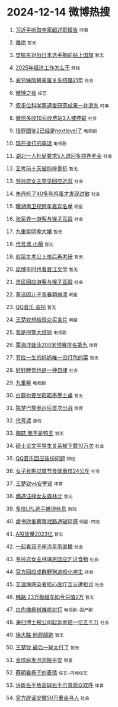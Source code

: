 # 2024-12-14 微博热搜 
1. [习近平听取李家超述职报告](https://m.weibo.cn/search?containerid=100103type%3D1%26t%3D10%26q%3D%23%E4%B9%A0%E8%BF%91%E5%B9%B3%E5%90%AC%E5%8F%96%E6%9D%8E%E5%AE%B6%E8%B6%85%E8%BF%B0%E8%81%8C%E6%8A%A5%E5%91%8A%23&stream_entry_id=51&isnewpage=1&extparam=seat%3D1%26q%3D%2523%25E4%25B9%25A0%25E8%25BF%2591%25E5%25B9%25B3%25E5%2590%25AC%25E5%258F%2596%25E6%259D%258E%25E5%25AE%25B6%25E8%25B6%2585%25E8%25BF%25B0%25E8%2581%258C%25E6%258A%25A5%25E5%2591%258A%2523%26dgr%3D0%26pos%3D0%26cate%3D10103%26c_type%3D51%26filter_type%3Drealtimehot%26stream_entry_id%3D51%26display_time%3D1734106763%26pre_seqid%3D17341067629900214658057) `时事` 

2. [难哄](https://m.weibo.cn/search?containerid=100103type%3D1%26t%3D10%26q%3D%E9%9A%BE%E5%93%84&stream_entry_id=31&isnewpage=1&extparam=seat%3D1%26q%3D%25E9%259A%25BE%25E5%2593%2584%26dgr%3D0%26pos%3D0%26filter_type%3Drealtimehot%26realpos%3D1%26c_type%3D31%26cate%3D5001%26band_rank%3D1%26lcate%3D5001%26flag%3D1%26stream_entry_id%3D31%26display_time%3D1734106763%26pre_seqid%3D17341067629900214658057) `暂无` 

3. [樊振东对战日本选手胸前贴上国旗](https://m.weibo.cn/search?containerid=100103type%3D1%26t%3D10%26q%3D%23%E6%A8%8A%E6%8C%AF%E4%B8%9C%E5%AF%B9%E6%88%98%E6%97%A5%E6%9C%AC%E9%80%89%E6%89%8B%E8%83%B8%E5%89%8D%E8%B4%B4%E4%B8%8A%E5%9B%BD%E6%97%97%23&stream_entry_id=31&isnewpage=1&extparam=seat%3D1%26q%3D%2523%25E6%25A8%258A%25E6%258C%25AF%25E4%25B8%259C%25E5%25AF%25B9%25E6%2588%2598%25E6%2597%25A5%25E6%259C%25AC%25E9%2580%2589%25E6%2589%258B%25E8%2583%25B8%25E5%2589%258D%25E8%25B4%25B4%25E4%25B8%258A%25E5%259B%25BD%25E6%2597%2597%2523%26dgr%3D0%26pos%3D1%26filter_type%3Drealtimehot%26realpos%3D2%26c_type%3D31%26cate%3D5001%26band_rank%3D2%26lcate%3D5001%26flag%3D1%26stream_entry_id%3D31%26display_time%3D1734106763%26pre_seqid%3D17341067629900214658057) `暂无` 

4. [2025年经济工作怎么干](https://m.weibo.cn/search?containerid=100103type%3D1%26t%3D10%26q%3D%232025%E5%B9%B4%E7%BB%8F%E6%B5%8E%E5%B7%A5%E4%BD%9C%E6%80%8E%E4%B9%88%E5%B9%B2%23&stream_entry_id=31&isnewpage=1&extparam=seat%3D1%26q%3D%25232025%25E5%25B9%25B4%25E7%25BB%258F%25E6%25B5%258E%25E5%25B7%25A5%25E4%25BD%259C%25E6%2580%258E%25E4%25B9%2588%25E5%25B9%25B2%2523%26dgr%3D0%26pos%3D2%26filter_type%3Drealtimehot%26realpos%3D3%26c_type%3D31%26cate%3D5001%26band_rank%3D3%26lcate%3D5001%26flag%3D0%26stream_entry_id%3D31%26display_time%3D1734106763%26pre_seqid%3D17341067629900214658057) `财经` 

5. [表兄妹隐瞒亲属关系结婚21年](https://m.weibo.cn/search?containerid=100103type%3D1%26t%3D10%26q%3D%23%E8%A1%A8%E5%85%84%E5%A6%B9%E9%9A%90%E7%9E%92%E4%BA%B2%E5%B1%9E%E5%85%B3%E7%B3%BB%E7%BB%93%E5%A9%9A21%E5%B9%B4%23&stream_entry_id=31&isnewpage=1&extparam=seat%3D1%26q%3D%2523%25E8%25A1%25A8%25E5%2585%2584%25E5%25A6%25B9%25E9%259A%2590%25E7%259E%2592%25E4%25BA%25B2%25E5%25B1%259E%25E5%2585%25B3%25E7%25B3%25BB%25E7%25BB%2593%25E5%25A9%259A21%25E5%25B9%25B4%2523%26dgr%3D0%26pos%3D3%26filter_type%3Drealtimehot%26realpos%3D4%26c_type%3D31%26cate%3D5001%26band_rank%3D4%26lcate%3D5001%26flag%3D1%26stream_entry_id%3D31%26display_time%3D1734106763%26pre_seqid%3D17341067629900214658057) `社会` 

6. [微博之夜](https://m.weibo.cn/search?containerid=100103type%3D1%26t%3D10%26q%3D%E5%BE%AE%E5%8D%9A%E4%B9%8B%E5%A4%9C&stream_entry_id=31&isnewpage=1&extparam=seat%3D1%26q%3D%25E5%25BE%25AE%25E5%258D%259A%25E4%25B9%258B%25E5%25A4%259C%26dgr%3D0%26pos%3D4%26filter_type%3Drealtimehot%26realpos%3D5%26c_type%3D31%26cate%3D5001%26band_rank%3D5%26lcate%3D5001%26flag%3D1%26stream_entry_id%3D31%26display_time%3D1734106763%26pre_seqid%3D17341067629900214658057) `综艺` 

7. [叙多位科学家遇害研究成果一并消失](https://m.weibo.cn/search?containerid=100103type%3D1%26t%3D10%26q%3D%23%E5%8F%99%E5%A4%9A%E4%BD%8D%E7%A7%91%E5%AD%A6%E5%AE%B6%E9%81%87%E5%AE%B3%E7%A0%94%E7%A9%B6%E6%88%90%E6%9E%9C%E4%B8%80%E5%B9%B6%E6%B6%88%E5%A4%B1%23&stream_entry_id=31&isnewpage=1&extparam=seat%3D1%26q%3D%2523%25E5%258F%2599%25E5%25A4%259A%25E4%25BD%258D%25E7%25A7%2591%25E5%25AD%25A6%25E5%25AE%25B6%25E9%2581%2587%25E5%25AE%25B3%25E7%25A0%2594%25E7%25A9%25B6%25E6%2588%2590%25E6%259E%259C%25E4%25B8%2580%25E5%25B9%25B6%25E6%25B6%2588%25E5%25A4%25B1%2523%26dgr%3D0%26pos%3D5%26filter_type%3Drealtimehot%26realpos%3D6%26c_type%3D31%26cate%3D5001%26band_rank%3D6%26lcate%3D5001%26flag%3D1%26stream_entry_id%3D31%26display_time%3D1734106763%26pre_seqid%3D17341067629900214658057) `时事` 

8. [微信多收10元收费站3人被停职](https://m.weibo.cn/search?containerid=100103type%3D1%26t%3D10%26q%3D%23%E5%BE%AE%E4%BF%A1%E5%A4%9A%E6%94%B610%E5%85%83%E6%94%B6%E8%B4%B9%E7%AB%993%E4%BA%BA%E8%A2%AB%E5%81%9C%E8%81%8C%23&stream_entry_id=31&isnewpage=1&extparam=seat%3D1%26q%3D%2523%25E5%25BE%25AE%25E4%25BF%25A1%25E5%25A4%259A%25E6%2594%25B610%25E5%2585%2583%25E6%2594%25B6%25E8%25B4%25B9%25E7%25AB%25993%25E4%25BA%25BA%25E8%25A2%25AB%25E5%2581%259C%25E8%2581%258C%2523%26dgr%3D0%26pos%3D6%26filter_type%3Drealtimehot%26realpos%3D7%26c_type%3D31%26cate%3D5001%26band_rank%3D7%26lcate%3D5001%26flag%3D2%26stream_entry_id%3D31%26display_time%3D1734106763%26pre_seqid%3D17341067629900214658057) `社会` 

9. [猎罪图鉴2已经是nextlevel了](https://m.weibo.cn/search?containerid=100103type%3D1%26t%3D10%26q%3D%23%E7%8C%8E%E7%BD%AA%E5%9B%BE%E9%89%B42%E5%B7%B2%E7%BB%8F%E6%98%AFnextlevel%E4%BA%86%23&stream_entry_id=31&isnewpage=1&extparam=seat%3D1%26q%3D%2523%25E7%258C%258E%25E7%25BD%25AA%25E5%259B%25BE%25E9%2589%25B42%25E5%25B7%25B2%25E7%25BB%258F%25E6%2598%25AFnextlevel%25E4%25BA%2586%2523%26dgr%3D0%26pos%3D7%26filter_type%3Drealtimehot%26realpos%3D8%26c_type%3D31%26cate%3D5001%26band_rank%3D8%26lcate%3D5001%26flag%3D1%26stream_entry_id%3D31%26display_time%3D1734106763%26pre_seqid%3D17341067629900214658057) `电视剧` 

10. [现在拨打的电话](https://m.weibo.cn/search?containerid=100103type%3D1%26t%3D10%26q%3D%E7%8E%B0%E5%9C%A8%E6%8B%A8%E6%89%93%E7%9A%84%E7%94%B5%E8%AF%9D&stream_entry_id=31&isnewpage=1&extparam=seat%3D1%26q%3D%25E7%258E%25B0%25E5%259C%25A8%25E6%258B%25A8%25E6%2589%2593%25E7%259A%2584%25E7%2594%25B5%25E8%25AF%259D%26dgr%3D0%26pos%3D8%26filter_type%3Drealtimehot%26realpos%3D9%26c_type%3D31%26cate%3D5001%26band_rank%3D9%26lcate%3D5001%26flag%3D2%26stream_entry_id%3D31%26display_time%3D1734106763%26pre_seqid%3D17341067629900214658057) `电视剧` 

11. [湖北一人社局要求5人退回多领养老金](https://m.weibo.cn/search?containerid=100103type%3D1%26t%3D10%26q%3D%23%E6%B9%96%E5%8C%97%E4%B8%80%E4%BA%BA%E7%A4%BE%E5%B1%80%E8%A6%81%E6%B1%825%E4%BA%BA%E9%80%80%E5%9B%9E%E5%A4%9A%E9%A2%86%E5%85%BB%E8%80%81%E9%87%91%23&stream_entry_id=31&isnewpage=1&extparam=seat%3D1%26q%3D%2523%25E6%25B9%2596%25E5%258C%2597%25E4%25B8%2580%25E4%25BA%25BA%25E7%25A4%25BE%25E5%25B1%2580%25E8%25A6%2581%25E6%25B1%25825%25E4%25BA%25BA%25E9%2580%2580%25E5%259B%259E%25E5%25A4%259A%25E9%25A2%2586%25E5%2585%25BB%25E8%2580%2581%25E9%2587%2591%2523%26dgr%3D0%26pos%3D9%26filter_type%3Drealtimehot%26realpos%3D10%26c_type%3D31%26cate%3D5001%26band_rank%3D10%26lcate%3D5001%26flag%3D1%26stream_entry_id%3D31%26display_time%3D1734106763%26pre_seqid%3D17341067629900214658057) `社会` 

12. [艺考前十天被抱摔骨折](https://m.weibo.cn/search?containerid=100103type%3D1%26t%3D10%26q%3D%E8%89%BA%E8%80%83%E5%89%8D%E5%8D%81%E5%A4%A9%E8%A2%AB%E6%8A%B1%E6%91%94%E9%AA%A8%E6%8A%98&stream_entry_id=31&isnewpage=1&extparam=seat%3D1%26q%3D%25E8%2589%25BA%25E8%2580%2583%25E5%2589%258D%25E5%258D%2581%25E5%25A4%25A9%25E8%25A2%25AB%25E6%258A%25B1%25E6%2591%2594%25E9%25AA%25A8%25E6%258A%2598%26dgr%3D0%26pos%3D10%26filter_type%3Drealtimehot%26realpos%3D11%26c_type%3D31%26cate%3D5001%26band_rank%3D11%26lcate%3D5001%26flag%3D2%26stream_entry_id%3D31%26display_time%3D1734106763%26pre_seqid%3D17341067629900214658057) `暂无` 

13. [爷孙恋女主罕见回应近况](https://m.weibo.cn/search?containerid=100103type%3D1%26t%3D10%26q%3D%23%E7%88%B7%E5%AD%99%E6%81%8B%E5%A5%B3%E4%B8%BB%E7%BD%95%E8%A7%81%E5%9B%9E%E5%BA%94%E8%BF%91%E5%86%B5%23&stream_entry_id=31&isnewpage=1&extparam=seat%3D1%26q%3D%2523%25E7%2588%25B7%25E5%25AD%2599%25E6%2581%258B%25E5%25A5%25B3%25E4%25B8%25BB%25E7%25BD%2595%25E8%25A7%2581%25E5%259B%259E%25E5%25BA%2594%25E8%25BF%2591%25E5%2586%25B5%2523%26dgr%3D0%26pos%3D11%26filter_type%3Drealtimehot%26realpos%3D12%26c_type%3D31%26cate%3D5001%26band_rank%3D12%26lcate%3D5001%26flag%3D2%26stream_entry_id%3D31%26display_time%3D1734106763%26pre_seqid%3D17341067629900214658057) `社会` 

14. [朱丹吃了40多年鸡蛋才发现过敏](https://m.weibo.cn/search?containerid=100103type%3D1%26t%3D10%26q%3D%23%E6%9C%B1%E4%B8%B9%E5%90%83%E4%BA%8640%E5%A4%9A%E5%B9%B4%E9%B8%A1%E8%9B%8B%E6%89%8D%E5%8F%91%E7%8E%B0%E8%BF%87%E6%95%8F%23&stream_entry_id=31&isnewpage=1&extparam=seat%3D1%26q%3D%2523%25E6%259C%25B1%25E4%25B8%25B9%25E5%2590%2583%25E4%25BA%258640%25E5%25A4%259A%25E5%25B9%25B4%25E9%25B8%25A1%25E8%259B%258B%25E6%2589%258D%25E5%258F%2591%25E7%258E%25B0%25E8%25BF%2587%25E6%2595%258F%2523%26dgr%3D0%26pos%3D12%26filter_type%3Drealtimehot%26realpos%3D13%26c_type%3D31%26cate%3D5001%26band_rank%3D13%26lcate%3D5001%26flag%3D1%26stream_entry_id%3D31%26display_time%3D1734106763%26pre_seqid%3D17341067629900214658057) `社会` 

15. [曝湖南卫视跨年嘉宾名单](https://m.weibo.cn/search?containerid=100103type%3D1%26t%3D10%26q%3D%23%E6%9B%9D%E6%B9%96%E5%8D%97%E5%8D%AB%E8%A7%86%E8%B7%A8%E5%B9%B4%E5%98%89%E5%AE%BE%E5%90%8D%E5%8D%95%23&stream_entry_id=31&isnewpage=1&extparam=seat%3D1%26q%3D%2523%25E6%259B%259D%25E6%25B9%2596%25E5%258D%2597%25E5%258D%25AB%25E8%25A7%2586%25E8%25B7%25A8%25E5%25B9%25B4%25E5%2598%2589%25E5%25AE%25BE%25E5%2590%258D%25E5%258D%2595%2523%26dgr%3D0%26pos%3D13%26filter_type%3Drealtimehot%26realpos%3D14%26c_type%3D31%26cate%3D5001%26band_rank%3D14%26lcate%3D5001%26flag%3D0%26stream_entry_id%3D31%26display_time%3D1734106763%26pre_seqid%3D17341067629900214658057) `明星` 

16. [张家界一游客与猴子互殴](https://m.weibo.cn/search?containerid=100103type%3D1%26t%3D10%26q%3D%23%E5%BC%A0%E5%AE%B6%E7%95%8C%E4%B8%80%E6%B8%B8%E5%AE%A2%E4%B8%8E%E7%8C%B4%E5%AD%90%E4%BA%92%E6%AE%B4%23&stream_entry_id=31&isnewpage=1&extparam=seat%3D1%26q%3D%2523%25E5%25BC%25A0%25E5%25AE%25B6%25E7%2595%258C%25E4%25B8%2580%25E6%25B8%25B8%25E5%25AE%25A2%25E4%25B8%258E%25E7%258C%25B4%25E5%25AD%2590%25E4%25BA%2592%25E6%25AE%25B4%2523%26dgr%3D0%26pos%3D14%26filter_type%3Drealtimehot%26realpos%3D15%26c_type%3D31%26cate%3D5001%26band_rank%3D15%26lcate%3D5001%26flag%3D0%26stream_entry_id%3D31%26display_time%3D1734106763%26pre_seqid%3D17341067629900214658057) `社会` 

17. [九重紫明晚大婚](https://m.weibo.cn/search?containerid=100103type%3D1%26t%3D10%26q%3D%E4%B9%9D%E9%87%8D%E7%B4%AB%E6%98%8E%E6%99%9A%E5%A4%A7%E5%A9%9A&stream_entry_id=31&isnewpage=1&extparam=seat%3D1%26q%3D%25E4%25B9%259D%25E9%2587%258D%25E7%25B4%25AB%25E6%2598%258E%25E6%2599%259A%25E5%25A4%25A7%25E5%25A9%259A%26dgr%3D0%26pos%3D15%26filter_type%3Drealtimehot%26realpos%3D16%26c_type%3D31%26cate%3D5001%26band_rank%3D16%26lcate%3D5001%26flag%3D1%26stream_entry_id%3D31%26display_time%3D1734106763%26pre_seqid%3D17341067629900214658057) `暂无` 

18. [代号鸢 小萌](https://m.weibo.cn/search?containerid=100103type%3D1%26t%3D10%26q%3D%E4%BB%A3%E5%8F%B7%E9%B8%A2+%E5%B0%8F%E8%90%8C&stream_entry_id=31&isnewpage=1&extparam=seat%3D1%26q%3D%25E4%25BB%25A3%25E5%258F%25B7%25E9%25B8%25A2%2520%25E5%25B0%258F%25E8%2590%258C%26dgr%3D0%26pos%3D16%26filter_type%3Drealtimehot%26realpos%3D17%26c_type%3D31%26cate%3D5001%26band_rank%3D17%26lcate%3D5001%26flag%3D0%26stream_entry_id%3D31%26display_time%3D1734106763%26pre_seqid%3D17341067629900214658057) `暂无` 

19. [应届生考公上岸后再考研](https://m.weibo.cn/search?containerid=100103type%3D1%26t%3D10%26q%3D%E5%BA%94%E5%B1%8A%E7%94%9F%E8%80%83%E5%85%AC%E4%B8%8A%E5%B2%B8%E5%90%8E%E5%86%8D%E8%80%83%E7%A0%94&stream_entry_id=31&isnewpage=1&extparam=seat%3D1%26q%3D%25E5%25BA%2594%25E5%25B1%258A%25E7%2594%259F%25E8%2580%2583%25E5%2585%25AC%25E4%25B8%258A%25E5%25B2%25B8%25E5%2590%258E%25E5%2586%258D%25E8%2580%2583%25E7%25A0%2594%26dgr%3D0%26pos%3D17%26filter_type%3Drealtimehot%26realpos%3D18%26c_type%3D31%26cate%3D5001%26band_rank%3D18%26lcate%3D5001%26flag%3D1%26stream_entry_id%3D31%26display_time%3D1734106763%26pre_seqid%3D17341067629900214658057) `暂无` 

20. [庞博平时也看晋江文学](https://m.weibo.cn/search?containerid=100103type%3D1%26t%3D10%26q%3D%E5%BA%9E%E5%8D%9A%E5%B9%B3%E6%97%B6%E4%B9%9F%E7%9C%8B%E6%99%8B%E6%B1%9F%E6%96%87%E5%AD%A6&stream_entry_id=31&isnewpage=1&extparam=seat%3D1%26q%3D%25E5%25BA%259E%25E5%258D%259A%25E5%25B9%25B3%25E6%2597%25B6%25E4%25B9%259F%25E7%259C%258B%25E6%2599%258B%25E6%25B1%259F%25E6%2596%2587%25E5%25AD%25A6%26dgr%3D0%26pos%3D18%26filter_type%3Drealtimehot%26realpos%3D19%26c_type%3D31%26cate%3D5001%26band_rank%3D19%26lcate%3D5001%26flag%3D1%26stream_entry_id%3D31%26display_time%3D1734106763%26pre_seqid%3D17341067629900214658057) `暂无` 

21. [景区回应游客与猴子互殴](https://m.weibo.cn/search?containerid=100103type%3D1%26t%3D10%26q%3D%23%E6%99%AF%E5%8C%BA%E5%9B%9E%E5%BA%94%E6%B8%B8%E5%AE%A2%E4%B8%8E%E7%8C%B4%E5%AD%90%E4%BA%92%E6%AE%B4%23&stream_entry_id=31&isnewpage=1&extparam=seat%3D1%26q%3D%2523%25E6%2599%25AF%25E5%258C%25BA%25E5%259B%259E%25E5%25BA%2594%25E6%25B8%25B8%25E5%25AE%25A2%25E4%25B8%258E%25E7%258C%25B4%25E5%25AD%2590%25E4%25BA%2592%25E6%25AE%25B4%2523%26dgr%3D0%26pos%3D19%26filter_type%3Drealtimehot%26realpos%3D20%26c_type%3D31%26cate%3D5001%26band_rank%3D20%26lcate%3D5001%26flag%3D1%26stream_entry_id%3D31%26display_time%3D1734106763%26pre_seqid%3D17341067629900214658057) `社会` 

22. [董洁因儿子青春期崩溃](https://m.weibo.cn/search?containerid=100103type%3D1%26t%3D10%26q%3D%23%E8%91%A3%E6%B4%81%E5%9B%A0%E5%84%BF%E5%AD%90%E9%9D%92%E6%98%A5%E6%9C%9F%E5%B4%A9%E6%BA%83%23&stream_entry_id=31&isnewpage=1&extparam=seat%3D1%26q%3D%2523%25E8%2591%25A3%25E6%25B4%2581%25E5%259B%25A0%25E5%2584%25BF%25E5%25AD%2590%25E9%259D%2592%25E6%2598%25A5%25E6%259C%259F%25E5%25B4%25A9%25E6%25BA%2583%2523%26dgr%3D0%26pos%3D20%26filter_type%3Drealtimehot%26realpos%3D21%26c_type%3D31%26cate%3D5001%26band_rank%3D21%26lcate%3D5001%26flag%3D2%26stream_entry_id%3D31%26display_time%3D1734106763%26pre_seqid%3D17341067629900214658057) `明星` 

23. [QQ音乐 装扮](https://m.weibo.cn/search?containerid=100103type%3D1%26t%3D10%26q%3DQQ%E9%9F%B3%E4%B9%90+%E8%A3%85%E6%89%AE&stream_entry_id=31&isnewpage=1&extparam=seat%3D1%26q%3DQQ%25E9%259F%25B3%25E4%25B9%2590%2520%25E8%25A3%2585%25E6%2589%25AE%26dgr%3D0%26pos%3D21%26filter_type%3Drealtimehot%26realpos%3D22%26c_type%3D31%26cate%3D5001%26band_rank%3D22%26lcate%3D5001%26flag%3D0%26stream_entry_id%3D31%26display_time%3D1734106763%26pre_seqid%3D17341067629900214658057) `暂无` 

24. [王楚钦想给观众买含片](https://m.weibo.cn/search?containerid=100103type%3D1%26t%3D10%26q%3D%23%E7%8E%8B%E6%A5%9A%E9%92%A6%E6%83%B3%E7%BB%99%E8%A7%82%E4%BC%97%E4%B9%B0%E5%90%AB%E7%89%87%23&stream_entry_id=31&isnewpage=1&extparam=seat%3D1%26q%3D%2523%25E7%258E%258B%25E6%25A5%259A%25E9%2592%25A6%25E6%2583%25B3%25E7%25BB%2599%25E8%25A7%2582%25E4%25BC%2597%25E4%25B9%25B0%25E5%2590%25AB%25E7%2589%2587%2523%26dgr%3D0%26pos%3D22%26filter_type%3Drealtimehot%26realpos%3D23%26c_type%3D31%26cate%3D5001%26band_rank%3D23%26lcate%3D5001%26flag%3D0%26stream_entry_id%3D31%26display_time%3D1734106763%26pre_seqid%3D17341067629900214658057) `明星` 

25. [我是刑警大结局](https://m.weibo.cn/search?containerid=100103type%3D1%26t%3D10%26q%3D%E6%88%91%E6%98%AF%E5%88%91%E8%AD%A6%E5%A4%A7%E7%BB%93%E5%B1%80&stream_entry_id=31&isnewpage=1&extparam=seat%3D1%26q%3D%25E6%2588%2591%25E6%2598%25AF%25E5%2588%2591%25E8%25AD%25A6%25E5%25A4%25A7%25E7%25BB%2593%25E5%25B1%2580%26dgr%3D0%26pos%3D23%26filter_type%3Drealtimehot%26realpos%3D24%26c_type%3D31%26cate%3D5001%26band_rank%3D24%26lcate%3D5001%26flag%3D0%26stream_entry_id%3D31%26display_time%3D1734106763%26pre_seqid%3D17341067629900214658057) `电视剧` 

26. [覃海洋蛙泳200米预赛排名第九](https://m.weibo.cn/search?containerid=100103type%3D1%26t%3D10%26q%3D%23%E8%A6%83%E6%B5%B7%E6%B4%8B%E8%9B%99%E6%B3%B3200%E7%B1%B3%E9%A2%84%E8%B5%9B%E6%8E%92%E5%90%8D%E7%AC%AC%E4%B9%9D%23&stream_entry_id=31&isnewpage=1&extparam=seat%3D1%26q%3D%2523%25E8%25A6%2583%25E6%25B5%25B7%25E6%25B4%258B%25E8%259B%2599%25E6%25B3%25B3200%25E7%25B1%25B3%25E9%25A2%2584%25E8%25B5%259B%25E6%258E%2592%25E5%2590%258D%25E7%25AC%25AC%25E4%25B9%259D%2523%26dgr%3D0%26pos%3D24%26filter_type%3Drealtimehot%26realpos%3D25%26c_type%3D31%26cate%3D5001%26band_rank%3D25%26lcate%3D5001%26flag%3D0%26stream_entry_id%3D31%26display_time%3D1734106763%26pre_seqid%3D17341067629900214658057) `体育` 

27. [节俭一生的妈妈唯一没打包的菜](https://m.weibo.cn/search?containerid=100103type%3D1%26t%3D10%26q%3D%E8%8A%82%E4%BF%AD%E4%B8%80%E7%94%9F%E7%9A%84%E5%A6%88%E5%A6%88%E5%94%AF%E4%B8%80%E6%B2%A1%E6%89%93%E5%8C%85%E7%9A%84%E8%8F%9C&stream_entry_id=31&isnewpage=1&extparam=seat%3D1%26q%3D%25E8%258A%2582%25E4%25BF%25AD%25E4%25B8%2580%25E7%2594%259F%25E7%259A%2584%25E5%25A6%2588%25E5%25A6%2588%25E5%2594%25AF%25E4%25B8%2580%25E6%25B2%25A1%25E6%2589%2593%25E5%258C%2585%25E7%259A%2584%25E8%258F%259C%26dgr%3D0%26pos%3D25%26filter_type%3Drealtimehot%26realpos%3D26%26c_type%3D31%26cate%3D5001%26band_rank%3D26%26lcate%3D5001%26flag%3D0%26stream_entry_id%3D31%26display_time%3D1734106763%26pre_seqid%3D17341067629900214658057) `暂无` 

28. [好好睡觉也是一种自律](https://m.weibo.cn/search?containerid=100103type%3D1%26t%3D10%26q%3D%23%E5%A5%BD%E5%A5%BD%E7%9D%A1%E8%A7%89%E4%B9%9F%E6%98%AF%E4%B8%80%E7%A7%8D%E8%87%AA%E5%BE%8B%23&stream_entry_id=31&isnewpage=1&extparam=seat%3D1%26q%3D%2523%25E5%25A5%25BD%25E5%25A5%25BD%25E7%259D%25A1%25E8%25A7%2589%25E4%25B9%259F%25E6%2598%25AF%25E4%25B8%2580%25E7%25A7%258D%25E8%2587%25AA%25E5%25BE%258B%2523%26dgr%3D0%26pos%3D26%26filter_type%3Drealtimehot%26realpos%3D27%26c_type%3D31%26cate%3D5001%26band_rank%3D27%26lcate%3D5001%26flag%3D0%26stream_entry_id%3D31%26display_time%3D1734106763%26pre_seqid%3D17341067629900214658057) `社会` 

29. [九重紫](https://m.weibo.cn/search?containerid=100103type%3D1%26t%3D10%26q%3D%E4%B9%9D%E9%87%8D%E7%B4%AB&stream_entry_id=31&isnewpage=1&extparam=seat%3D1%26q%3D%25E4%25B9%259D%25E9%2587%258D%25E7%25B4%25AB%26dgr%3D0%26pos%3D27%26filter_type%3Drealtimehot%26realpos%3D28%26c_type%3D31%26cate%3D5001%26band_rank%3D28%26lcate%3D5001%26flag%3D0%26stream_entry_id%3D31%26display_time%3D1734106763%26pre_seqid%3D17341067629900214658057) `电视剧` 

30. [白鹿也要坐昭昭墨墨主桌](https://m.weibo.cn/search?containerid=100103type%3D1%26t%3D10%26q%3D%E7%99%BD%E9%B9%BF%E4%B9%9F%E8%A6%81%E5%9D%90%E6%98%AD%E6%98%AD%E5%A2%A8%E5%A2%A8%E4%B8%BB%E6%A1%8C&stream_entry_id=31&isnewpage=1&extparam=seat%3D1%26q%3D%25E7%2599%25BD%25E9%25B9%25BF%25E4%25B9%259F%25E8%25A6%2581%25E5%259D%2590%25E6%2598%25AD%25E6%2598%25AD%25E5%25A2%25A8%25E5%25A2%25A8%25E4%25B8%25BB%25E6%25A1%258C%26dgr%3D0%26pos%3D28%26filter_type%3Drealtimehot%26realpos%3D29%26c_type%3D31%26cate%3D5001%26band_rank%3D29%26lcate%3D5001%26flag%3D0%26stream_entry_id%3D31%26display_time%3D1734106763%26pre_seqid%3D17341067629900214658057) `暂无` 

31. [陈梦巴黎奥运后首次出战](https://m.weibo.cn/search?containerid=100103type%3D1%26t%3D10%26q%3D%23%E9%99%88%E6%A2%A6%E5%B7%B4%E9%BB%8E%E5%A5%A5%E8%BF%90%E5%90%8E%E9%A6%96%E6%AC%A1%E5%87%BA%E6%88%98%23&stream_entry_id=31&isnewpage=1&extparam=seat%3D1%26q%3D%2523%25E9%2599%2588%25E6%25A2%25A6%25E5%25B7%25B4%25E9%25BB%258E%25E5%25A5%25A5%25E8%25BF%2590%25E5%2590%258E%25E9%25A6%2596%25E6%25AC%25A1%25E5%2587%25BA%25E6%2588%2598%2523%26dgr%3D0%26pos%3D29%26filter_type%3Drealtimehot%26realpos%3D30%26c_type%3D31%26cate%3D5001%26band_rank%3D30%26lcate%3D5001%26flag%3D1%26stream_entry_id%3D31%26display_time%3D1734106763%26pre_seqid%3D17341067629900214658057) `体育` 

32. [代号鸢](https://m.weibo.cn/search?containerid=100103type%3D1%26t%3D10%26q%3D%E4%BB%A3%E5%8F%B7%E9%B8%A2&stream_entry_id=31&isnewpage=1&extparam=seat%3D1%26q%3D%25E4%25BB%25A3%25E5%258F%25B7%25E9%25B8%25A2%26dgr%3D0%26pos%3D30%26filter_type%3Drealtimehot%26realpos%3D31%26c_type%3D31%26cate%3D5001%26band_rank%3D31%26lcate%3D5001%26flag%3D0%26stream_entry_id%3D31%26display_time%3D1734106763%26pre_seqid%3D17341067629900214658057) `游戏` 

33. [陶喆 我不是鸭王](https://m.weibo.cn/search?containerid=100103type%3D1%26t%3D10%26q%3D%E9%99%B6%E5%96%86+%E6%88%91%E4%B8%8D%E6%98%AF%E9%B8%AD%E7%8E%8B&stream_entry_id=31&isnewpage=1&extparam=seat%3D1%26q%3D%25E9%2599%25B6%25E5%2596%2586%2520%25E6%2588%2591%25E4%25B8%258D%25E6%2598%25AF%25E9%25B8%25AD%25E7%258E%258B%26dgr%3D0%26pos%3D31%26filter_type%3Drealtimehot%26realpos%3D32%26c_type%3D31%26cate%3D5001%26band_rank%3D32%26lcate%3D5001%26flag%3D0%26stream_entry_id%3D31%26display_time%3D1734106763%26pre_seqid%3D17341067629900214658057) `暂无` 

34. [硕士论文写导生关系被下载10万次](https://m.weibo.cn/search?containerid=100103type%3D1%26t%3D10%26q%3D%23%E7%A1%95%E5%A3%AB%E8%AE%BA%E6%96%87%E5%86%99%E5%AF%BC%E7%94%9F%E5%85%B3%E7%B3%BB%E8%A2%AB%E4%B8%8B%E8%BD%BD10%E4%B8%87%E6%AC%A1%23&stream_entry_id=31&isnewpage=1&extparam=seat%3D1%26q%3D%2523%25E7%25A1%2595%25E5%25A3%25AB%25E8%25AE%25BA%25E6%2596%2587%25E5%2586%2599%25E5%25AF%25BC%25E7%2594%259F%25E5%2585%25B3%25E7%25B3%25BB%25E8%25A2%25AB%25E4%25B8%258B%25E8%25BD%25BD10%25E4%25B8%2587%25E6%25AC%25A1%2523%26dgr%3D0%26pos%3D32%26filter_type%3Drealtimehot%26realpos%3D33%26c_type%3D31%26cate%3D5001%26band_rank%3D33%26lcate%3D5001%26flag%3D0%26stream_entry_id%3D31%26display_time%3D1734106763%26pre_seqid%3D17341067629900214658057) `社会` 

35. [QQ音乐回应装扮问题](https://m.weibo.cn/search?containerid=100103type%3D1%26t%3D10%26q%3D%23QQ%E9%9F%B3%E4%B9%90%E5%9B%9E%E5%BA%94%E8%A3%85%E6%89%AE%E9%97%AE%E9%A2%98%23&stream_entry_id=31&isnewpage=1&extparam=seat%3D1%26q%3D%2523QQ%25E9%259F%25B3%25E4%25B9%2590%25E5%259B%259E%25E5%25BA%2594%25E8%25A3%2585%25E6%2589%25AE%25E9%2597%25AE%25E9%25A2%2598%2523%26dgr%3D0%26pos%3D33%26filter_type%3Drealtimehot%26realpos%3D34%26c_type%3D31%26cate%3D5001%26band_rank%3D34%26lcate%3D5001%26flag%3D0%26stream_entry_id%3D31%26display_time%3D1734106763%26pre_seqid%3D17341067629900214658057) `财经` 

36. [女子长期过度节食体重仅24公斤](https://m.weibo.cn/search?containerid=100103type%3D1%26t%3D10%26q%3D%23%E5%A5%B3%E5%AD%90%E9%95%BF%E6%9C%9F%E8%BF%87%E5%BA%A6%E8%8A%82%E9%A3%9F%E4%BD%93%E9%87%8D%E4%BB%8524%E5%85%AC%E6%96%A4%23&stream_entry_id=31&isnewpage=1&extparam=seat%3D1%26q%3D%2523%25E5%25A5%25B3%25E5%25AD%2590%25E9%2595%25BF%25E6%259C%259F%25E8%25BF%2587%25E5%25BA%25A6%25E8%258A%2582%25E9%25A3%259F%25E4%25BD%2593%25E9%2587%258D%25E4%25BB%258524%25E5%2585%25AC%25E6%2596%25A4%2523%26dgr%3D0%26pos%3D34%26filter_type%3Drealtimehot%26realpos%3D35%26c_type%3D31%26cate%3D5001%26band_rank%3D35%26lcate%3D5001%26flag%3D0%26stream_entry_id%3D31%26display_time%3D1734106763%26pre_seqid%3D17341067629900214658057) `社会` 

37. [王楚钦vs安宰贤](https://m.weibo.cn/search?containerid=100103type%3D1%26t%3D10%26q%3D%23%E7%8E%8B%E6%A5%9A%E9%92%A6vs%E5%AE%89%E5%AE%B0%E8%B4%A4%23&stream_entry_id=31&isnewpage=1&extparam=seat%3D1%26q%3D%2523%25E7%258E%258B%25E6%25A5%259A%25E9%2592%25A6vs%25E5%25AE%2589%25E5%25AE%25B0%25E8%25B4%25A4%2523%26dgr%3D0%26pos%3D35%26filter_type%3Drealtimehot%26realpos%3D36%26c_type%3D31%26cate%3D5001%26band_rank%3D36%26lcate%3D5001%26flag%3D0%26stream_entry_id%3D31%26display_time%3D1734106763%26pre_seqid%3D17341067629900214658057) `体育` 

38. [偶遇汪峰女友森林北](https://m.weibo.cn/search?containerid=100103type%3D1%26t%3D10%26q%3D%23%E5%81%B6%E9%81%87%E6%B1%AA%E5%B3%B0%E5%A5%B3%E5%8F%8B%E6%A3%AE%E6%9E%97%E5%8C%97%23&stream_entry_id=31&isnewpage=1&extparam=seat%3D1%26q%3D%2523%25E5%2581%25B6%25E9%2581%2587%25E6%25B1%25AA%25E5%25B3%25B0%25E5%25A5%25B3%25E5%258F%258B%25E6%25A3%25AE%25E6%259E%2597%25E5%258C%2597%2523%26dgr%3D0%26pos%3D36%26filter_type%3Drealtimehot%26realpos%3D37%26c_type%3D31%26cate%3D5001%26band_rank%3D37%26lcate%3D5001%26flag%3D0%26stream_entry_id%3D31%26display_time%3D1734106763%26pre_seqid%3D17341067629900214658057) `暂无` 

39. [多位LPL选手被迫休息](https://m.weibo.cn/search?containerid=100103type%3D1%26t%3D10%26q%3D%23%E5%A4%9A%E4%BD%8DLPL%E9%80%89%E6%89%8B%E8%A2%AB%E8%BF%AB%E4%BC%91%E6%81%AF%23&stream_entry_id=31&isnewpage=1&extparam=seat%3D1%26q%3D%2523%25E5%25A4%259A%25E4%25BD%258DLPL%25E9%2580%2589%25E6%2589%258B%25E8%25A2%25AB%25E8%25BF%25AB%25E4%25BC%2591%25E6%2581%25AF%2523%26dgr%3D0%26pos%3D37%26filter_type%3Drealtimehot%26realpos%3D38%26c_type%3D31%26cate%3D5001%26band_rank%3D38%26lcate%3D5001%26flag%3D0%26stream_entry_id%3D31%26display_time%3D1734106763%26pre_seqid%3D17341067629900214658057) `游戏` 

40. [虞书欣姜暮哭戏路透破碎感](https://m.weibo.cn/search?containerid=100103type%3D1%26t%3D10%26q%3D%23%E8%99%9E%E4%B9%A6%E6%AC%A3%E5%A7%9C%E6%9A%AE%E5%93%AD%E6%88%8F%E8%B7%AF%E9%80%8F%E7%A0%B4%E7%A2%8E%E6%84%9F%23&stream_entry_id=31&isnewpage=1&extparam=seat%3D1%26q%3D%2523%25E8%2599%259E%25E4%25B9%25A6%25E6%25AC%25A3%25E5%25A7%259C%25E6%259A%25AE%25E5%2593%25AD%25E6%2588%258F%25E8%25B7%25AF%25E9%2580%258F%25E7%25A0%25B4%25E7%25A2%258E%25E6%2584%259F%2523%26dgr%3D0%26pos%3D38%26filter_type%3Drealtimehot%26realpos%3D39%26c_type%3D31%26cate%3D5001%26band_rank%3D39%26lcate%3D5001%26flag%3D0%26stream_entry_id%3D31%26display_time%3D1734106763%26pre_seqid%3D17341067629900214658057) `明星-内地` 

41. [A股放量2023亿](https://m.weibo.cn/search?containerid=100103type%3D1%26t%3D10%26q%3D%23A%E8%82%A1%E6%94%BE%E9%87%8F2023%E4%BA%BF%23&stream_entry_id=31&isnewpage=1&extparam=seat%3D1%26q%3D%2523A%25E8%2582%25A1%25E6%2594%25BE%25E9%2587%258F2023%25E4%25BA%25BF%2523%26dgr%3D0%26pos%3D39%26filter_type%3Drealtimehot%26realpos%3D40%26c_type%3D31%26cate%3D5001%26band_rank%3D40%26lcate%3D5001%26flag%3D1%26stream_entry_id%3D31%26display_time%3D1734106763%26pre_seqid%3D17341067629900214658057) `暂无` 

42. [一起看双子座流星雨直播](https://m.weibo.cn/search?containerid=100103type%3D1%26t%3D10%26q%3D%23%E4%B8%80%E8%B5%B7%E7%9C%8B%E5%8F%8C%E5%AD%90%E5%BA%A7%E6%B5%81%E6%98%9F%E9%9B%A8%E7%9B%B4%E6%92%AD%23&stream_entry_id=31&isnewpage=1&extparam=seat%3D1%26q%3D%2523%25E4%25B8%2580%25E8%25B5%25B7%25E7%259C%258B%25E5%258F%258C%25E5%25AD%2590%25E5%25BA%25A7%25E6%25B5%2581%25E6%2598%259F%25E9%259B%25A8%25E7%259B%25B4%25E6%2592%25AD%2523%26dgr%3D0%26pos%3D40%26filter_type%3Drealtimehot%26realpos%3D41%26c_type%3D31%26cate%3D5001%26band_rank%3D41%26lcate%3D5001%26flag%3D1%26stream_entry_id%3D31%26display_time%3D1734106763%26pre_seqid%3D17341067629900214658057) `社会` 

43. [爷孙恋女主林靖恩回应乞讨食物](https://m.weibo.cn/search?containerid=100103type%3D1%26t%3D10%26q%3D%23%E7%88%B7%E5%AD%99%E6%81%8B%E5%A5%B3%E4%B8%BB%E6%9E%97%E9%9D%96%E6%81%A9%E5%9B%9E%E5%BA%94%E4%B9%9E%E8%AE%A8%E9%A3%9F%E7%89%A9%23&stream_entry_id=31&isnewpage=1&extparam=seat%3D1%26q%3D%2523%25E7%2588%25B7%25E5%25AD%2599%25E6%2581%258B%25E5%25A5%25B3%25E4%25B8%25BB%25E6%259E%2597%25E9%259D%2596%25E6%2581%25A9%25E5%259B%259E%25E5%25BA%2594%25E4%25B9%259E%25E8%25AE%25A8%25E9%25A3%259F%25E7%2589%25A9%2523%26dgr%3D0%26pos%3D41%26filter_type%3Drealtimehot%26realpos%3D42%26c_type%3D31%26cate%3D5001%26band_rank%3D42%26lcate%3D5001%26flag%3D1%26stream_entry_id%3D31%26display_time%3D1734106763%26pre_seqid%3D17341067629900214658057) `社会` 

44. [官方回应成群野狗追咬小学生](https://m.weibo.cn/search?containerid=100103type%3D1%26t%3D10%26q%3D%23%E5%AE%98%E6%96%B9%E5%9B%9E%E5%BA%94%E6%88%90%E7%BE%A4%E9%87%8E%E7%8B%97%E8%BF%BD%E5%92%AC%E5%B0%8F%E5%AD%A6%E7%94%9F%23&stream_entry_id=31&isnewpage=1&extparam=seat%3D1%26q%3D%2523%25E5%25AE%2598%25E6%2596%25B9%25E5%259B%259E%25E5%25BA%2594%25E6%2588%2590%25E7%25BE%25A4%25E9%2587%258E%25E7%258B%2597%25E8%25BF%25BD%25E5%2592%25AC%25E5%25B0%258F%25E5%25AD%25A6%25E7%2594%259F%2523%26dgr%3D0%26pos%3D42%26filter_type%3Drealtimehot%26realpos%3D43%26c_type%3D31%26cate%3D5001%26band_rank%3D43%26lcate%3D5001%26flag%3D1%26stream_entry_id%3D31%26display_time%3D1734106763%26pre_seqid%3D17341067629900214658057) `社会` 

45. [艾滋病感染者担心医疗互认遭拒诊](https://m.weibo.cn/search?containerid=100103type%3D1%26t%3D10%26q%3D%23%E8%89%BE%E6%BB%8B%E7%97%85%E6%84%9F%E6%9F%93%E8%80%85%E6%8B%85%E5%BF%83%E5%8C%BB%E7%96%97%E4%BA%92%E8%AE%A4%E9%81%AD%E6%8B%92%E8%AF%8A%23&stream_entry_id=31&isnewpage=1&extparam=seat%3D1%26q%3D%2523%25E8%2589%25BE%25E6%25BB%258B%25E7%2597%2585%25E6%2584%259F%25E6%259F%2593%25E8%2580%2585%25E6%258B%2585%25E5%25BF%2583%25E5%258C%25BB%25E7%2596%2597%25E4%25BA%2592%25E8%25AE%25A4%25E9%2581%25AD%25E6%258B%2592%25E8%25AF%258A%2523%26dgr%3D0%26pos%3D43%26filter_type%3Drealtimehot%26realpos%3D44%26c_type%3D31%26cate%3D5001%26band_rank%3D44%26lcate%3D5001%26flag%3D1%26stream_entry_id%3D31%26display_time%3D1734106763%26pre_seqid%3D17341067629900214658057) `社会` 

46. [韩路 23万极越车如今只值2万](https://m.weibo.cn/search?containerid=100103type%3D1%26t%3D10%26q%3D%E9%9F%A9%E8%B7%AF+23%E4%B8%87%E6%9E%81%E8%B6%8A%E8%BD%A6%E5%A6%82%E4%BB%8A%E5%8F%AA%E5%80%BC2%E4%B8%87&stream_entry_id=31&isnewpage=1&extparam=seat%3D1%26q%3D%25E9%259F%25A9%25E8%25B7%25AF%252023%25E4%25B8%2587%25E6%259E%2581%25E8%25B6%258A%25E8%25BD%25A6%25E5%25A6%2582%25E4%25BB%258A%25E5%258F%25AA%25E5%2580%25BC2%25E4%25B8%2587%26dgr%3D0%26pos%3D44%26filter_type%3Drealtimehot%26realpos%3D45%26c_type%3D31%26cate%3D5001%26band_rank%3D45%26lcate%3D5001%26flag%3D0%26stream_entry_id%3D31%26display_time%3D1734106763%26pre_seqid%3D17341067629900214658057) `暂无` 

47. [白色橄榄树难哄对打](https://m.weibo.cn/search?containerid=100103type%3D1%26t%3D10%26q%3D%23%E7%99%BD%E8%89%B2%E6%A9%84%E6%A6%84%E6%A0%91%E9%9A%BE%E5%93%84%E5%AF%B9%E6%89%93%23&stream_entry_id=31&isnewpage=1&extparam=seat%3D1%26q%3D%2523%25E7%2599%25BD%25E8%2589%25B2%25E6%25A9%2584%25E6%25A6%2584%25E6%25A0%2591%25E9%259A%25BE%25E5%2593%2584%25E5%25AF%25B9%25E6%2589%2593%2523%26dgr%3D0%26pos%3D45%26filter_type%3Drealtimehot%26realpos%3D46%26c_type%3D31%26cate%3D5001%26band_rank%3D46%26lcate%3D5001%26flag%3D0%26stream_entry_id%3D31%26display_time%3D1734106763%26pre_seqid%3D17341067629900214658057) `电视剧-国产剧` 

48. [海归博士被公司起诉索赔一亿五千万](https://m.weibo.cn/search?containerid=100103type%3D1%26t%3D10%26q%3D%23%E6%B5%B7%E5%BD%92%E5%8D%9A%E5%A3%AB%E8%A2%AB%E5%85%AC%E5%8F%B8%E8%B5%B7%E8%AF%89%E7%B4%A2%E8%B5%94%E4%B8%80%E4%BA%BF%E4%BA%94%E5%8D%83%E4%B8%87%23&stream_entry_id=31&isnewpage=1&extparam=seat%3D1%26q%3D%2523%25E6%25B5%25B7%25E5%25BD%2592%25E5%258D%259A%25E5%25A3%25AB%25E8%25A2%25AB%25E5%2585%25AC%25E5%258F%25B8%25E8%25B5%25B7%25E8%25AF%2589%25E7%25B4%25A2%25E8%25B5%2594%25E4%25B8%2580%25E4%25BA%25BF%25E4%25BA%2594%25E5%258D%2583%25E4%25B8%2587%2523%26dgr%3D0%26pos%3D46%26filter_type%3Drealtimehot%26realpos%3D47%26c_type%3D31%26cate%3D5001%26band_rank%3D47%26lcate%3D5001%26flag%3D1%26stream_entry_id%3D31%26display_time%3D1734106763%26pre_seqid%3D17341067629900214658057) `社会` 

49. [徐志胜 他觊觎她](https://m.weibo.cn/search?containerid=100103type%3D1%26t%3D10%26q%3D%E5%BE%90%E5%BF%97%E8%83%9C+%E4%BB%96%E8%A7%8A%E8%A7%8E%E5%A5%B9&stream_entry_id=31&isnewpage=1&extparam=seat%3D1%26q%3D%25E5%25BE%2590%25E5%25BF%2597%25E8%2583%259C%2520%25E4%25BB%2596%25E8%25A7%258A%25E8%25A7%258E%25E5%25A5%25B9%26dgr%3D0%26pos%3D47%26filter_type%3Drealtimehot%26realpos%3D48%26c_type%3D31%26cate%3D5001%26band_rank%3D48%26lcate%3D5001%26flag%3D1%26stream_entry_id%3D31%26display_time%3D1734106763%26pre_seqid%3D17341067629900214658057) `暂无` 

50. [王楚钦 最后一球太行了](https://m.weibo.cn/search?containerid=100103type%3D1%26t%3D10%26q%3D%E7%8E%8B%E6%A5%9A%E9%92%A6+%E6%9C%80%E5%90%8E%E4%B8%80%E7%90%83%E5%A4%AA%E8%A1%8C%E4%BA%86&stream_entry_id=31&isnewpage=1&extparam=seat%3D1%26q%3D%25E7%258E%258B%25E6%25A5%259A%25E9%2592%25A6%2520%25E6%259C%2580%25E5%2590%258E%25E4%25B8%2580%25E7%2590%2583%25E5%25A4%25AA%25E8%25A1%258C%25E4%25BA%2586%26dgr%3D0%26pos%3D48%26filter_type%3Drealtimehot%26realpos%3D49%26c_type%3D31%26cate%3D5001%26band_rank%3D49%26lcate%3D5001%26flag%3D0%26stream_entry_id%3D31%26display_time%3D1734106763%26pre_seqid%3D17341067629900214658057) `暂无` 

51. [金玟庭发泡泡报平安](https://m.weibo.cn/search?containerid=100103type%3D1%26t%3D10%26q%3D%23%E9%87%91%E7%8E%9F%E5%BA%AD%E5%8F%91%E6%B3%A1%E6%B3%A1%E6%8A%A5%E5%B9%B3%E5%AE%89%23&stream_entry_id=31&isnewpage=1&extparam=seat%3D1%26q%3D%2523%25E9%2587%2591%25E7%258E%259F%25E5%25BA%25AD%25E5%258F%2591%25E6%25B3%25A1%25E6%25B3%25A1%25E6%258A%25A5%25E5%25B9%25B3%25E5%25AE%2589%2523%26dgr%3D0%26pos%3D49%26filter_type%3Drealtimehot%26realpos%3D50%26c_type%3D31%26cate%3D5001%26band_rank%3D50%26lcate%3D5001%26flag%3D0%26stream_entry_id%3D31%26display_time%3D1734106763%26pre_seqid%3D17341067629900214658057) `明星` 

52. [蔡明看杨子的表情](https://m.weibo.cn/search?containerid=100103type%3D1%26t%3D10%26q%3D%23%E8%94%A1%E6%98%8E%E7%9C%8B%E6%9D%A8%E5%AD%90%E7%9A%84%E8%A1%A8%E6%83%85%23&stream_entry_id=31&isnewpage=1&extparam=seat%3D1%26c_type%3D31%26q%3D%2523%25E8%2594%25A1%25E6%2598%258E%25E7%259C%258B%25E6%259D%25A8%25E5%25AD%2590%25E7%259A%2584%25E8%25A1%25A8%25E6%2583%2585%2523%26stream_entry_id%3D31%26cate%3D5001%26band_rank%3D49%26flag%3D0%26dgr%3D0%26pos%3D48%26lcate%3D5001%26realpos%3D49%26filter_type%3Drealtimehot%26display_time%3D1734106706%26pre_seqid%3D17341067061340213524471) `综艺-内地综艺` 

53. [许昕左手放高球右手示意观众欢呼](https://m.weibo.cn/search?containerid=100103type%3D1%26t%3D10%26q%3D%23%E8%AE%B8%E6%98%95%E5%B7%A6%E6%89%8B%E6%94%BE%E9%AB%98%E7%90%83%E5%8F%B3%E6%89%8B%E7%A4%BA%E6%84%8F%E8%A7%82%E4%BC%97%E6%AC%A2%E5%91%BC%23&stream_entry_id=31&isnewpage=1&extparam=seat%3D1%26c_type%3D31%26q%3D%2523%25E8%25AE%25B8%25E6%2598%2595%25E5%25B7%25A6%25E6%2589%258B%25E6%2594%25BE%25E9%25AB%2598%25E7%2590%2583%25E5%258F%25B3%25E6%2589%258B%25E7%25A4%25BA%25E6%2584%258F%25E8%25A7%2582%25E4%25BC%2597%25E6%25AC%25A2%25E5%2591%25BC%2523%26stream_entry_id%3D31%26cate%3D5001%26band_rank%3D50%26flag%3D0%26dgr%3D0%26pos%3D49%26lcate%3D5001%26realpos%3D50%26filter_type%3Drealtimehot%26display_time%3D1734106706%26pre_seqid%3D17341067061340213524471) `体育` 

54. [官方辟谣安徽50万重金寻人](https://m.weibo.cn/search?containerid=100103type%3D1%26t%3D10%26q%3D%23%E5%AE%98%E6%96%B9%E8%BE%9F%E8%B0%A3%E5%AE%89%E5%BE%BD50%E4%B8%87%E9%87%8D%E9%87%91%E5%AF%BB%E4%BA%BA%23&stream_entry_id=31&isnewpage=1&extparam=seat%3D1%26q%3D%2523%25E5%25AE%2598%25E6%2596%25B9%25E8%25BE%259F%25E8%25B0%25A3%25E5%25AE%2589%25E5%25BE%25BD50%25E4%25B8%2587%25E9%2587%258D%25E9%2587%2591%25E5%25AF%25BB%25E4%25BA%25BA%2523%26dgr%3D0%26pos%3D6%26adid%3D267996%26filter_type%3Drealtimehot%26c_type%3D31%26cate%3D5001%26band_rank%3D7%26is_ad_pos%3D1%26lcate%3D5001%26stream_entry_id%3D31%26display_time%3D1734106592%26pre_seqid%3D17341065929140214658058) `社会` 
